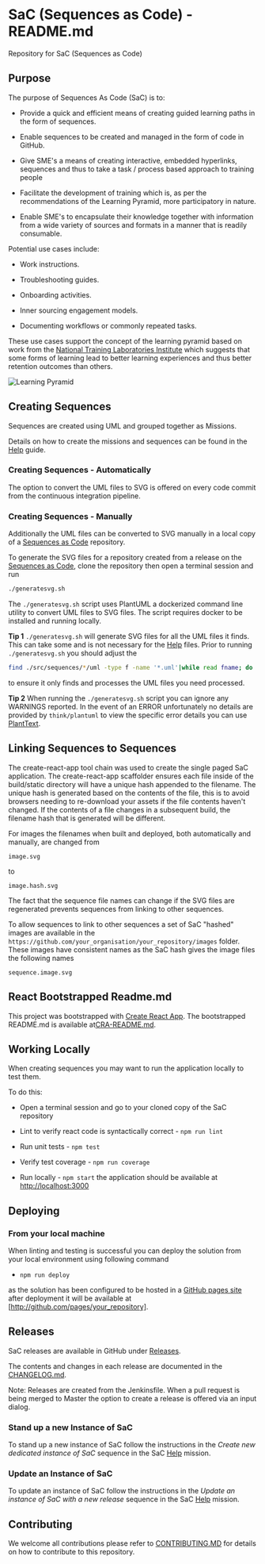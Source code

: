 # SaC (Sequences as Code) - README.md

Repository for SaC (Sequences as Code)

## Purpose

The purpose of Sequences As Code (SaC) is to:

- Provide a quick and efficient means of creating guided learning paths in the form of sequences.

- Enable sequences to be created and managed in the form of code in GitHub.

- Give SME's a means of creating interactive, embedded hyperlinks, sequences and thus to take a task / process based approach to training people

- Facilitate the development of training which is, as per the recommendations of the Learning Pyramid, more participatory in nature.

- Enable SME's to encapsulate their knowledge together with information from a wide variety of sources and formats in a manner that is readily consumable.

Potential use cases include:

- Work instructions.

- Troubleshooting guides.

- Onboarding activities.

- Inner sourcing engagement models.

- Documenting workflows or commonly repeated tasks.

These use cases support the concept of the learning pyramid based on work from the [National Training Laboratories Institute](https://www.ntl.org/) which suggests that some forms of learning lead to better learning experiences and thus better retention outcomes than others.

![Learning Pyramid](./images/learningpyramid.png)

## Creating Sequences

Sequences are created using UML and grouped together as Missions.

Details on how to create the missions and sequences can be found in the [Help](https://github.com/pages/dxc-technology/Sequences-as-Code/#/sachelp) guide.

### Creating Sequences - Automatically

The option to convert the UML files to SVG is offered on every code commit from the continuous integration pipeline.

### Creating Sequences - Manually

Additionally the UML files can be converted to SVG manually in a local copy of a [Sequences as Code](https://github.com/dxc-technology/Sequences-as-Code) repository.

To generate the SVG files for a repository created from a release on the [Sequences as Code](https://github.com/dxc-technology/Sequences-as-Code), clone the repository then open a terminal session and run

```bash
./generatesvg.sh
```

The `./generatesvg.sh` script uses PlantUML a dockerized command line utility to convert UML files to SVG files. The script requires docker to be installed and running locally.

**Tip 1** `./generatesvg.sh` will generate SVG files for all the UML files it finds. This can take some and is not necessary for the [Help](https://github.com/pages/dxc-technology/Sequences-as-Code/#/sachelp) files. Prior to running `./generatesvg.sh` you should adjust the

```bash
find ./src/sequences/*/uml -type f -name '*.uml'|while read fname; do
```

to ensure it only finds and processes the UML files you need processed.

**Tip 2** When running the `./generatesvg.sh` script you can ignore any WARNINGS reported. In the event of an ERROR unfortunately no details are provided by `think/plantuml` to view the specific error details you can use [PlantText](https://www.planttext.com/).

## Linking Sequences to Sequences

The create-react-app tool chain was used to create the single paged SaC application. The create-react-app scaffolder ensures each file inside of the build/static directory will have a unique hash appended to the filename. The unique hash is generated based on the contents of the file, this is to avoid browsers needing to re-download your assets if the file contents haven't changed. If the contents of a file changes in a subsequent build, the filename hash that is generated will be different.

For images the filenames when built and deployed, both automatically and manually, are changed from

``
image.svg
``

to

``
image.hash.svg
``

The fact that the sequence file names can change if the SVG files are regenerated prevents sequences from linking to other sequences.

To allow sequences to link to other sequences a set of SaC "hashed" images are available in the `https://github.com/your_organisation/your_repository/images` folder. These images have consistent names as the SaC hash gives the image files the following names

``
sequence.image.svg
``

## React Bootstrapped Readme.md

This project was bootstrapped with [Create React App](https://github.com/facebook/create-react-app). The bootstrapped README.md is available at[CRA-README.md](./CRA-README.md).

## Working Locally

When creating sequences you may want to run the application locally to test them.

To do this:

- Open a terminal session and go to your cloned copy of the SaC repository

- Lint to verify react code is syntactically correct - `npm run lint`

- Run unit tests - `npm test`

- Verify test coverage - `npm run coverage`

- Run locally - `npm start` the application should be available at [http://localhost:3000](http://localhost:3000)

## Deploying

### From your local machine

When linting and testing is successful you can deploy the solution from your local environment using following command

- `npm run deploy`

as the solution has been configured to be hosted in a [GitHub pages site](https://github.com/gitname/react-gh-pages) after deployment it will be available at [http://github.com/pages/your_repository].

## Releases

SaC releases are available in GitHub under [Releases]( https://github.com/dxc-technology/Sequences-as-Code/releases).

The contents and changes in each release are documented in the [CHANGELOG.md](https://github.com/dxc-technology/Sequences-as-Code/blob/master/CONTRIBUTING.md).

Note: Releases are created from the Jenkinsfile. When a pull request is being merged to Master the option to create a release is offered via an input dialog.

### Stand up a new Instance of SaC

To stand up a new instance of SaC follow the instructions in the *Create new dedicated instance of SaC* sequence in the SaC [Help](https://github.com/pages/dxc-technology/Sequences-as-Code/#/sachelp) mission.

### Update an Instance of SaC

To update an instance of SaC follow the instructions in the *Update an instance of SaC with a new release* sequence in the SaC [Help](https://github.com/pages/dxc-technology/Sequences-as-Code/#/sachelp) mission.

## Contributing

We welcome all contributions please refer to [CONTRIBUTING.MD](/CONTRIBUTING.md) for details on how to contribute to this repository.
